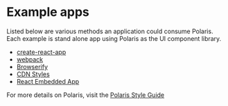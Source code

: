 # Example apps

Listed below are various methods an application could consume Polaris. Each example is stand alone app using Polaris as the UI component library.

- [create-react-app ](https://github.com/Shopify/polaris/tree/master/examples/create-react-app)
- [webpack](https://github.com/Shopify/polaris/tree/master/examples/webpack)
- [Browserify](https://github.com/Shopify/polaris/tree/master/examples/browserify)
- [CDN Styles](https://github.com/Shopify/polaris/tree/master/examples/cdn-styles)
- [React Embedded App](https://github.com/Shopify/polaris/tree/master/examples/react-embedded)


For more details on Polaris, visit the [Polaris Style Guide](https://polaris.shopify.com/)
